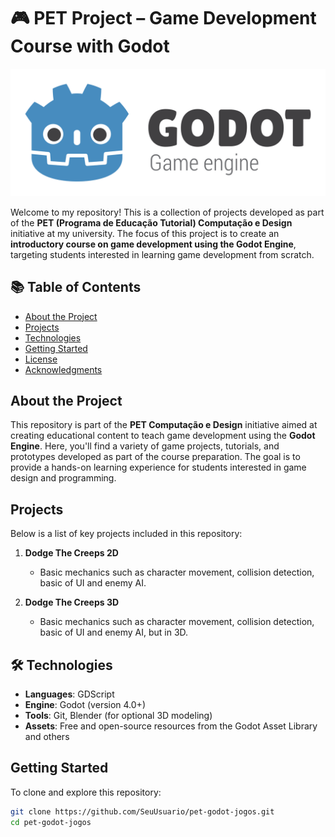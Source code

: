 # 🎮 PET Project – Game Development Course with Godot
![Godot Logo](images/godot-logo.svg)

Welcome to my repository! This is a collection of projects developed as part of the **PET (Programa de Educação Tutorial) Computação e Design** initiative at my university. The focus of this project is to create an **introductory course on game development using the Godot Engine**, targeting students interested in learning game development from scratch.

## 📚 Table of Contents

- [About the Project](#about-the-project)
- [Projects](#projects)
- [Technologies](#technologies)
- [Getting Started](#getting-started)
- [License](#license)
- [Acknowledgments](#acknowledgments)
  
## About the Project

This repository is part of the **PET Computação e Design** initiative aimed at creating educational content to teach game development using the **Godot Engine**. Here, you'll find a variety of game projects, tutorials, and prototypes developed as part of the course preparation. The goal is to provide a hands-on learning experience for students interested in game design and programming.

## Projects

Below is a list of key projects included in this repository:

1. **Dodge The Creeps 2D**
   - Basic mechanics such as character movement, collision detection, basic of UI and enemy AI.

2. **Dodge The Creeps 3D**
   - Basic mechanics such as character movement, collision detection, basic of UI and enemy AI, but in 3D.


## 🛠 Technologies

- **Languages**: GDScript
- **Engine**: Godot (version 4.0+)
- **Tools**: Git, Blender (for optional 3D modeling)
- **Assets**: Free and open-source resources from the Godot Asset Library and others

## Getting Started

To clone and explore this repository:

```bash
git clone https://github.com/SeuUsuario/pet-godot-jogos.git
cd pet-godot-jogos
